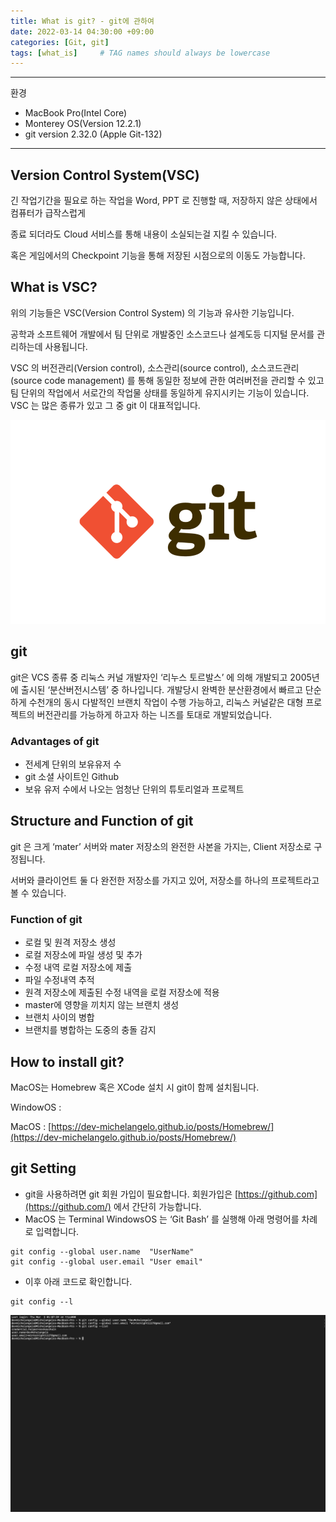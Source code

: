 ```yaml
---
title: What is git? - git에 관하여
date: 2022-03-14 04:30:00 +09:00
categories: [Git, git]
tags: [what_is]     # TAG names should always be lowercase
---
```

---

환경

- MacBook Pro(Intel Core)
- Monterey OS(Version 12.2.1)
- git version 2.32.0 (Apple Git-132)

---

## Version Control System(VSC)

긴 작업기간을 필요로 하는 작업을 Word, PPT 로 진행할 때, 저장하지 않은 상태에서 컴퓨터가 급작스럽게

종료 되더라도 Cloud 서비스를 통해 내용이 소실되는걸 지킬 수 있습니다.

혹은 게임에서의 Checkpoint 기능을 통해 저장된 시점으로의 이동도 가능합니다.

## What is VSC?

위의 기능들은 VSC(Version Control System) 의 기능과 유사한 기능입니다.

공학과 소프트웨어 개발에서 팀 단위로 개발중인 소스코드나 설계도등 디지털 문서를 관리하는데 사용됩니다.

VSC 의 버전관리(Version control), 소스관리(source control), 소스코드관리(source code management) 를 통해 동일한 정보에 관한 여러버전을 관리할 수 있고 팀 단위의 작업에서 서로간의 작업물 상태를 동일하게 유지시키는 기능이 있습니다. VSC 는 많은 종류가 있고 그 중 git 이 대표적입니다. 

![git.png](/Post_img/Git/What%20is%20git/git.png)

## git

git은 VCS 종류 중 리눅스 커널 개발자인 ‘리누스 토르발스’ 에 의해 개발되고 2005년에 출시된 ‘분산버전시스템’ 중 하나입니다. 개발당시 완벽한 분산환경에서 빠르고 단순하게 수천개의 동시 다발적인 브랜치 작업이 수행 가능하고, 리눅스 커널같은 대형 프로젝트의 버전관리를 가능하게 하고자 하는 니즈를 토대로 개발되었습니다.

### **Advantages of git**

- 전세계 단위의 보유유저 수
- git 소셜 사이트인 Github
- 보유 유저 수에서 나오는 엄청난 단위의 튜토리얼과 프로젝트

## S**tructure and Function of git**

git 은 크게 ‘mater’ 서버와 mater 저장소의 완전한 사본을 가지는, Client 저장소로 구정됩니다.

서버와 클라이언트 둘 다 완전한 저장소를 가지고 있어, 저장소를 하나의 프로젝트라고 볼 수 있습니다.

### **Function of git**

- 로컬 및 원격 저장소 생성
- 로컬 저장소에 파일 생성 및 추가
- 수정 내역 로컬 저장소에 제출
- 파일 수정내역 추적
- 원격 저장소에 제출된 수정 내역을 로컬 저장소에 적용
- master에 영향을 끼치지 않는 브랜치 생성
- 브랜치 사이의 병합
- 브랜치를 병합하는 도중의 충돌 감지

## **How to install git?**

MacOS는 Homebrew 혹은 XCode 설치 시 git이 함께 설치됩니다.

WindowOS     :

MacOS        : [https://dev-michelangelo.github.io/posts/Homebrew/](https://dev-michelangelo.github.io/posts/Homebrew/)

## git Setting

- git을 사용하려면 git 회원 가입이 필요합니다. 회원가입은 [https://github.com](https://github.com/) 에서 간단히 가능합니다.
- MacOS 는 Terminal WindowsOS 는 ‘Git Bash’ 를 실행해 아래 명령어를 차례로 입력합니다.

```
git config --global user.name  "UserName"
git config --global user.email "User email"
```

- 이후 아래 코드로 확인합니다.

```
git config --l
```

![Screen Shot 2022-03-03 at 1.21.21 AM.png](/Post_img/Git/What%20is%20git/Screen_Shot_2022-03-03_at_1.21.21_AM.png)